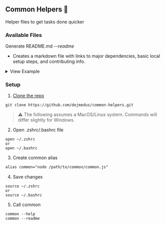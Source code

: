 ## Common Helpers 🐜

Helper files to get tasks done quicker

### Available Files

Generate README.md *--readme*
- Creates a markdown file with links to major dependencies, basic local setup steps, and contributing info.
  
<details>
<summary>View Example</summary>
<img width="613" alt="generated-readme-example" src="https://user-images.githubusercontent.com/59973863/221714684-50537836-9cb0-4359-8b3a-74256da58f47.png">
</details>

### Setup

1. [Clone the repo](https://docs.github.com/en/repositories/creating-and-managing-repositories/cloning-a-repository?tool=webui)
   
```shell
git clone https://github.com/dejmedus/common-helpers.git
```
> ⚠️ The following assumes a MacOS/Linux system. Commands will differ slightly for Windows.

2. Open .zshrc/.bashrc file

```shell
open ~/.zshrc
or
open ~/.bashrc
```

3. Create common alias

```txt
alias common="node /path/to/common/common.js"
```

4. Save changes

```shell
source ~/.zshrc
or
source ~/.bashrc
```

5. Call common

```shell
common --help
common --readme
```
